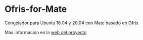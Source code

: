 # Ofris-for-Mate
Congelador para Ubuntu 18.04 y 20.04 con Mate basado en Ofris

Más información en la [web del proyecto](https://juanluiscarrillo.github.io/Ofris-Freezer-for-Mate/)
